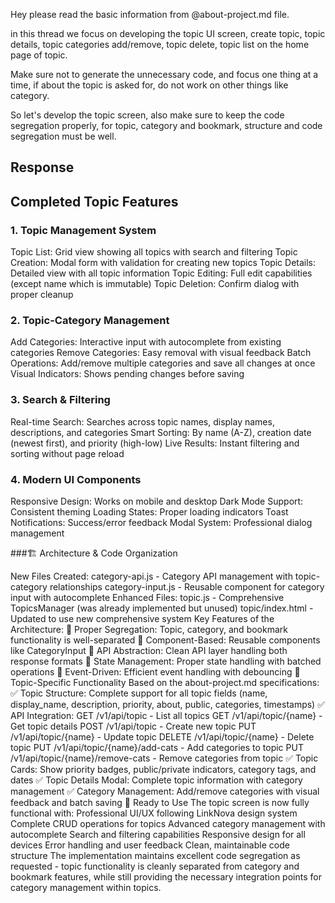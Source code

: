 Hey please read the basic information from @about-project.md file.

in this thread we focus on developing the topic UI screen, create topic, topic details, topic categories add/remove, topic delete, topic list on the home page of topic.

Make sure not to generate the unnecessary code, and focus one thing at a time, if about the topic is asked for, do not work on other things like category.

So let's develop the topic screen, also make sure to keep the code segregation properly, for topic, category and bookmark, structure and code segregation must be well.


## Response

## Completed Topic Features


### 1. Topic Management System
Topic List: Grid view showing all topics with search and filtering
Topic Creation: Modal form with validation for creating new topics
Topic Details: Detailed view with all topic information
Topic Editing: Full edit capabilities (except name which is immutable)
Topic Deletion: Confirm dialog with proper cleanup

### 2. Topic-Category Management
Add Categories: Interactive input with autocomplete from existing categories
Remove Categories: Easy removal with visual feedback
Batch Operations: Add/remove multiple categories and save all changes at once
Visual Indicators: Shows pending changes before saving


### 3. Search & Filtering
Real-time Search: Searches across topic names, display names, descriptions, and categories
Smart Sorting: By name (A-Z), creation date (newest first), and priority (high-low)
Live Results: Instant filtering and sorting without page reload


### 4. Modern UI Components
Responsive Design: Works on mobile and desktop
Dark Mode Support: Consistent theming
Loading States: Proper loading indicators
Toast Notifications: Success/error feedback
Modal System: Professional dialog management

###🏗️ Architecture & Code Organization

New Files Created:
category-api.js - Category API management with topic-category relationships
category-input.js - Reusable component for category input with autocomplete
Enhanced Files:
topic.js - Comprehensive TopicsManager (was already implemented but unused)
topic/index.html - Updated to use new comprehensive system
Key Features of the Architecture:
🔹 Proper Segregation: Topic, category, and bookmark functionality is well-separated
🔹 Component-Based: Reusable components like CategoryInput
🔹 API Abstraction: Clean API layer handling both response formats
🔹 State Management: Proper state handling with batched operations
🔹 Event-Driven: Efficient event handling with debouncing
🎯 Topic-Specific Functionality
Based on the about-project.md specifications:
✅ Topic Structure: Complete support for all topic fields (name, display_name, description, priority, about, public, categories, timestamps)
✅ API Integration:
GET /v1/api/topic - List all topics
GET /v1/api/topic/{name} - Get topic details
POST /v1/api/topic - Create new topic
PUT /v1/api/topic/{name} - Update topic
DELETE /v1/api/topic/{name} - Delete topic
PUT /v1/api/topic/{name}/add-cats - Add categories to topic
PUT /v1/api/topic/{name}/remove-cats - Remove categories from topic
✅ Topic Cards: Show priority badges, public/private indicators, category tags, and dates
✅ Topic Details Modal: Complete topic information with category management
✅ Category Management: Add/remove categories with visual feedback and batch saving
🚀 Ready to Use
The topic screen is now fully functional with:
Professional UI/UX following LinkNova design system
Complete CRUD operations for topics
Advanced category management with autocomplete
Search and filtering capabilities
Responsive design for all devices
Error handling and user feedback
Clean, maintainable code structure
The implementation maintains excellent code segregation as requested - topic functionality is cleanly separated from category and bookmark features, while still providing the necessary integration points for category management within topics.